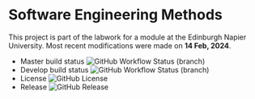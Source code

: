 # Software Engineering Methods

This project is part of the labwork for a module at the Edinburgh Napier University. Most recent modifications were made on **14 Feb, 2024**.

- Master build status ![GitHub Workflow Status (branch)](https://img.shields.io/github/actions/workflow/status/shakad72/sem/main.yml?branch=master)
- Develop build status ![GitHub Workflow Status (branch)](https://img.shields.io/github/actions/workflow/status/shakad72/sem/main.yml?branch=develop)
- License ![GitHub License](https://img.shields.io/github/license/shakad72/sem)
- Release ![GitHub Release](https://img.shields.io/github/v/release/shakad72/sem)
